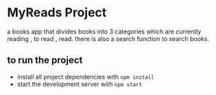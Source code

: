 # MyReads Project

a books app that divides books into 3 categories which are currently reading , to read , read. there is also a search function to search books. 

## to run the project

* install all project dependencies with `npm install`
* start the development server with `npm start`

